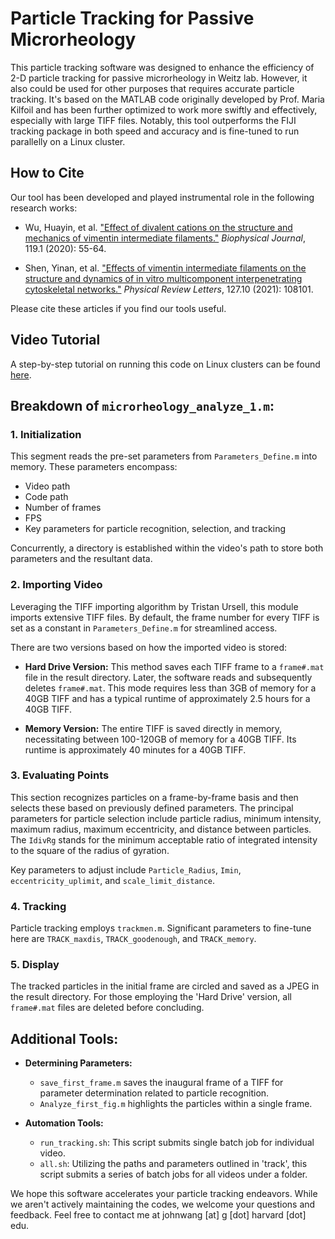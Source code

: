 # Particle Tracking for Passive Microrheology 

This particle tracking software was designed to enhance the efficiency of 2-D particle tracking for passive microrheology in Weitz lab. However, it also could be used for other purposes that requires accurate particle tracking. It's based on the MATLAB code originally developed by Prof. Maria Kilfoil and has been further optimized to work more swiftly and effectively, especially with large TIFF files. Notably, this tool outperforms the FIJI tracking package in both speed and accuracy and is fine-tuned to run parallelly on a Linux cluster.
## How to Cite
Our tool has been developed and played instrumental role in the following research works:
- Wu, Huayin, et al. ["Effect of divalent cations on the structure and mechanics of vimentin intermediate filaments."](https://www.cell.com/biophysj/pdf/S0006-3495(20)30417-3.pdf) _Biophysical Journal_, 119.1 (2020): 55-64.
  
- Shen, Yinan, et al. ["Effects of vimentin intermediate filaments on the structure and dynamics of in vitro multicomponent interpenetrating cytoskeletal networks."](https://journals.aps.org/prl/abstract/10.1103/PhysRevLett.127.108101) _Physical Review Letters_, 127.10 (2021): 108101.

Please cite these articles if you find our tools useful.
## Video Tutorial
A step-by-step tutorial on running this code on Linux clusters can be found [here](https://www.youtube.com/watch?v=b3jeW9S037E).

## Breakdown of `microrheology_analyze_1.m`:

### 1. Initialization
This segment reads the pre-set parameters from `Parameters_Define.m` into memory. These parameters encompass:
- Video path
- Code path
- Number of frames
- FPS
- Key parameters for particle recognition, selection, and tracking

Concurrently, a directory is established within the video's path to store both parameters and the resultant data.

### 2. Importing Video
Leveraging the TIFF importing algorithm by Tristan Ursell, this module imports extensive TIFF files. By default, the frame number for every TIFF is set as a constant in `Parameters_Define.m` for streamlined access.

There are two versions based on how the imported video is stored:
- **Hard Drive Version:** This method saves each TIFF frame to a `frame#.mat` file in the result directory. Later, the software reads and subsequently deletes `frame#.mat`. This mode requires less than 3GB of memory for a 40GB TIFF and has a typical runtime of approximately 2.5 hours for a 40GB TIFF.
  
- **Memory Version:** The entire TIFF is saved directly in memory, necessitating between 100-120GB of memory for a 40GB TIFF. Its runtime is approximately 40 minutes for a 40GB TIFF.

### 3. Evaluating Points
This section recognizes particles on a frame-by-frame basis and then selects these based on previously defined parameters. The principal parameters for particle selection include particle radius, minimum intensity, maximum radius, maximum eccentricity, and distance between particles. The `IdivRg` stands for the minimum acceptable ratio of integrated intensity to the square of the radius of gyration.

Key parameters to adjust include `Particle_Radius`, `Imin`, `eccentricity_uplimit`, and `scale_limit_distance`.

### 4. Tracking
Particle tracking employs `trackmen.m`. Significant parameters to fine-tune here are `TRACK_maxdis`, `TRACK_goodenough`, and `TRACK_memory`.

### 5. Display
The tracked particles in the initial frame are circled and saved as a JPEG in the result directory. For those employing the 'Hard Drive' version, all `frame#.mat` files are deleted before concluding.

## Additional Tools:

- **Determining Parameters:** 
  - `save_first_frame.m` saves the inaugural frame of a TIFF for parameter determination related to particle recognition.
  - `Analyze_first_fig.m` highlights the particles within a single frame.
  
- **Automation Tools:** 
  - `run_tracking.sh`: This script submits single batch job for individual video.
  - `all.sh`: Utilizing the paths and parameters outlined in 'track', this script submits a series of batch jobs for all videos under a folder.


We hope this software accelerates your particle tracking endeavors. While we aren't actively maintaining the codes, we welcome your questions and feedback. Feel free to contact me at johnwang [at] g [dot] harvard [dot] edu.
